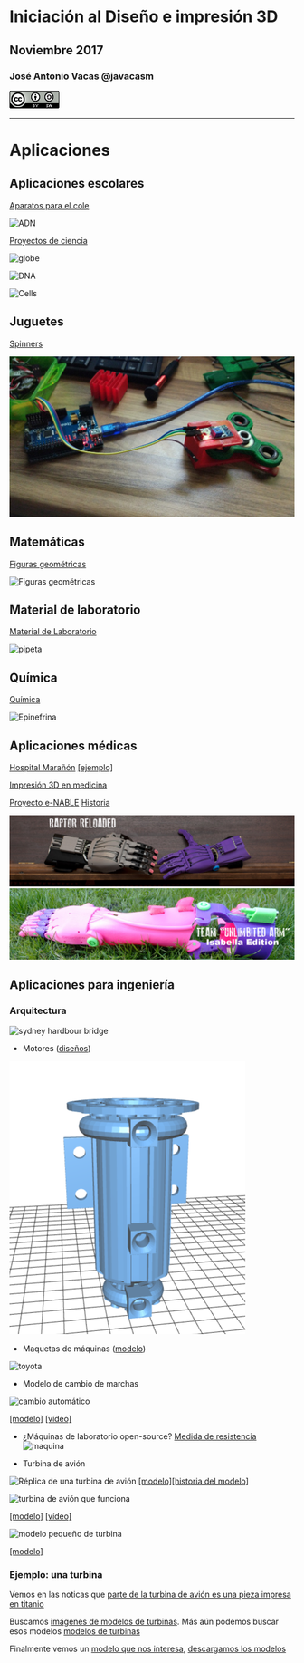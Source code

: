 # Iniciación al Diseño e impresión 3D

## Noviembre 2017

### José Antonio Vacas @javacasm
![CCbySA](images/CCbySQ_88x31.png)

* * *

# Aplicaciones



## Aplicaciones escolares

[Aparatos para el cole](https://www.thingiverse.com/javacasm/collections/cole)

![ADN](https://cdn.thingiverse.com/renders/04/19/93/ee/b7/d2b5ca33bd970f64a6301fa75ae2eb22_preview_card.jpg)

[Proyectos de ciencia](https://www.thingiverse.com/MakerBotLearning/collections/science-projects)

![globe](https://cdn.thingiverse.com/renders/30/e8/04/d6/6d/IMG_1895_Crop_preview_card.jpg)

![DNA](https://cdn.thingiverse.com/renders/b3/30/1e/02/f9/1a99206dd09823bf94f50f0091af27cb_preview_card.JPG)

![Cells](https://cdn.thingiverse.com/renders/cb/27/3c/11/fb/61d0922c1fe213079382f35dd90a4a82_preview_card.jpg)

## Juguetes

[Spinners](https://github.com/javacasm/Spinners)

![Spinners](https://github.com/javacasm/Spinners/raw/master/images/Montaje_testBench.jpg)


## Matemáticas

[Figuras geométricas](https://www.thingiverse.com/javacasm/collections/figuras-geometricas)

![Figuras geométricas](https://cdn.thingiverse.com/renders/ca/20/46/b6/76/SAM_0732_preview_card.JPG)

## Material de laboratorio

[Material de Laboratorio](https://www.thingiverse.com/javacasm/collections/laboratorio)

![pipeta](https://cdn.thingiverse.com/renders/d7/68/6a/35/52/IMG_1752_preview_card.jpg)

## Química

[Química](https://www.thingiverse.com/javacasm/collections/quimica)

![Epinefrina](https://cdn.thingiverse.com/renders/94/43/04/e5/03/WP_20141007_010_preview_card.jpg)

## Aplicaciones médicas

[Hospital Marañón](https://twitter.com/hashtag/hospitalmara%C3%B1on3D?src=hash) [[ejemplo]](https://twitter.com/rupermac/status/722907922930380801)

[Impresión 3D en medicina](http://impresiontresde.com/blog/9-aplicaciones-medicas-de-la-impresion-3d/)

[Proyecto e-NABLE](http://enablingthefuture.org/)
[Historia](http://www.imprimalia3d.com/noticias/2014/03/06/001528/pr-tesis-manos-mediante-impresi-n-3d)

![enable](./images/NEWRELOADED.jpg)
![enable2](./images/ISABELLAARMteam.jpg)

## Aplicaciones para ingeniería

### Arquitectura

![sydney hardbour bridge](https://c4.staticflickr.com/8/7369/9148811913_5e6288750d_n.jpg)

* Motores ([diseños](https://github.com/gNSortino/OSREngines))

![osrEngine](./images/OSREngine.png)

* Maquetas de máquinas ([modelo](http://www.thingiverse.com/thing:644933))

![toyota](http://thingiverse-production-new.s3.amazonaws.com/renders/09/c5/6c/6e/da/IMG_0848_preview_featured.JPG)

* Modelo de cambio de marchas

![cambio automático](http://thingiverse-production-new.s3.amazonaws.com/renders/50/f3/94/7d/20/IMG_0993_preview_featured.JPG)

[[modelo]](http://www.thingiverse.com/thing:713815)  [[vídeo]](https://www.youtube.com/watch?v=-FyC3dn3HJY)
* ¿Máquinas de laboratorio open-source? [Medida de resistencia](http://3dprint.com/57992/testrbot-3d-print-testing/)
![maquina](http://3dprint.com/wp-content/uploads/2015/04/test.png)

* Turbina de avión

![Réplica de una turbina de avión](http://3dprint.com/wp-content/uploads/2014/10/jets1.jpg) [[modelo]](https://www.thingiverse.com/thing:392115)[[historia del modelo]](http://3dprint.com/17716/3d-printed-jet-engine/)

![turbina de avión que funciona](http://thingiverse-production-new.s3.amazonaws.com/renders/f5/fe/54/c3/53/Gerrys_Jet_Engine_preview_featured.jpg)

[[modelo]](http://www.thingiverse.com/thing:114468)    [[vídeo]](https://www.youtube.com/watch?v=6rX4xv5-NvE)

![modelo pequeño de turbina](http://3dprint.com/wp-content/uploads/2014/07/buildyourown5.gif)

[[modelo]](https://www.thingiverse.com/thing:392115)

### Ejemplo: una turbina

Vemos en las noticas que [parte de la turbina de avión es una pieza impresa en titanio](http://www.gereports.com/post/119370423770/jet-engines-with-3d-printed-parts-power-next-gen)

Buscamos [imágenes de modelos de turbinas](https://www.google.es/search?q=thingiverse++turbine&safe=off&espv=2&biw=1920&bih=895&source=lnms&tbm=isch&sa=X&ei=qXVcVbPsKIXwUKX6gKAH&ved=0CAYQ_AUoAQ). Más aún podemos buscar esos modelos [modelos de turbinas](https://www.thingiverse.com/tag:turbine/page:1)

Finalmente vemos un [modelo que nos interesa](http://www.thingiverse.com/thing:76369), [descargamos los modelos](http://www.thingiverse.com/thing:76369/zip)
